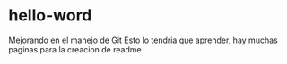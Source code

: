 # hello-word
Mejorando en el manejo de Git
Esto lo tendria que aprender, hay muchas paginas para la creacion de readme
